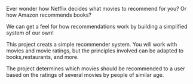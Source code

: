 Ever wonder how Netflix decides what movies to recommend for you? Or how Amazon recommends books? 

We can get a feel for how recommendations work by building a simplified system of our own!

This project  creats a simple recommender system. You will work with movies and movie ratings, but the principles involved can be adapted to books,restaurants, and more. 

The project determines which movies should be recommended to a user based on the ratings of several movies by people of similar age.
